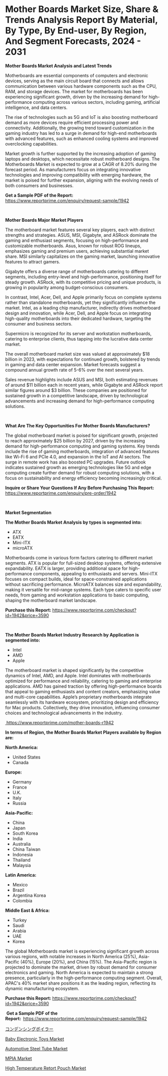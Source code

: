 <p><h1>Mother Boards Market Size, Share & Trends Analysis Report By Material, By Type, By End-user, By Region, And Segment Forecasts, 2024 - 2031</h1></p><p><strong>Mother Boards Market Analysis and Latest Trends</strong></p>
<p><p>Motherboards are essential components of computers and electronic devices, serving as the main circuit board that connects and allows communication between various hardware components such as the CPU, RAM, and storage devices. The market for motherboards has been experiencing significant growth, driven by the increasing demand for high-performance computing across various sectors, including gaming, artificial intelligence, and data centers. </p><p>The rise of technologies such as 5G and IoT is also boosting motherboard demand as more devices require efficient processing power and connectivity. Additionally, the growing trend toward customization in the gaming industry has led to a surge in demand for high-end motherboards with advanced features, such as enhanced cooling systems and improved overclocking capabilities.</p><p>Market growth is further supported by the increasing adoption of gaming laptops and desktops, which necessitate robust motherboard designs. The Motherboards Market is expected to grow at a CAGR of 8.20% during the forecast period. As manufacturers focus on integrating innovative technologies and improving compatibility with emerging hardware, the market is poised for further expansion, aligning with the evolving needs of both consumers and businesses.</p></p>
<p><strong>Get a Sample PDF of the Report:&nbsp;</strong> <a href="https://www.reportprime.com/enquiry/request-sample/1942">https://www.reportprime.com/enquiry/request-sample/1942</a></p>
<p>&nbsp;</p>
<p><strong>Mother Boards Major Market Players</strong></p>
<p><p>The motherboard market features several key players, each with distinct strengths and strategies. ASUS, MSI, Gigabyte, and ASRock dominate the gaming and enthusiast segments, focusing on high-performance and customizable motherboards. Asus, known for robust ROG lineups, emphasizes gaming and premium users, achieving substantial market share. MSI similarly capitalizes on the gaming market, launching innovative features to attract gamers.</p><p>Gigabyte offers a diverse range of motherboards catering to different segments, including entry-level and high-performance, positioning itself for steady growth. ASRock, with its competitive pricing and unique products, is growing in popularity among budget-conscious consumers. </p><p>In contrast, Intel, Acer, Dell, and Apple primarily focus on complete systems rather than standalone motherboards, yet they significantly influence the market. Intel, as a leading chip manufacturer, indirectly drives motherboard design and innovation, while Acer, Dell, and Apple focus on integrating high-quality motherboards into their dedicated hardware, targeting the consumer and business sectors.</p><p>Supermicro is recognized for its server and workstation motherboards, catering to enterprise clients, thus tapping into the lucrative data center market.</p><p>The overall motherboard market size was valued at approximately $18 billion in 2023, with expectations for continued growth, bolstered by trends in gaming and data center expansion. Market forecasts suggest a compound annual growth rate of 5-6% over the next several years.</p><p>Sales revenue highlights include ASUS and MSI, both estimating revenues of around $11 billion each in recent years, while Gigabyte and ASRock report similar figures around $3 billion. These companies are positioned for sustained growth in a competitive landscape, driven by technological advancements and increasing demand for high-performance computing solutions.</p></p>
<p>&nbsp;</p>
<p><strong>What Are The Key Opportunities For Mother Boards Manufacturers?</strong></p>
<p><p>The global motherboard market is poised for significant growth, projected to reach approximately $25 billion by 2027, driven by the increasing demand for high-performance computing and gaming systems. Key trends include the rise of gaming motherboards, integration of advanced features like Wi-Fi 6 and PCIe 4.0, and expansion in the IoT and AI sectors. The surge in remote work has also boosted PC upgrades. Future outlook indicates sustained growth as emerging technologies like 5G and edge computing create further demand for robust computing solutions, with a focus on sustainability and energy efficiency becoming increasingly critical.</p></p>
<p><strong>Inquire or Share Your Questions If Any Before Purchasing This Report:</strong> <a href="https://www.reportprime.com/enquiry/pre-order/1942">https://www.reportprime.com/enquiry/pre-order/1942</a></p>
<p>&nbsp;</p>
<p><strong>Market Segmentation</strong></p>
<p><strong>The Mother Boards Market Analysis by types is segmented into:</strong></p>
<p><ul><li>ATX</li><li>EATX</li><li>Mini-ITX</li><li>microATX</li></ul></p>
<p><p>Motherboards come in various form factors catering to different market segments. ATX is popular for full-sized desktop systems, offering extensive expandability. EATX is larger, providing additional space for high-performance components, appealing to enthusiasts and servers. Mini-ITX focuses on compact builds, ideal for space-constrained applications without sacrificing performance. MicroATX balances size and expandability, making it versatile for mid-range systems. Each type caters to specific user needs, from gaming and workstation applications to basic computing, shaping the motherboard market landscape.</p></p>
<p><strong>Purchase this Report:&nbsp;</strong><a href="https://www.reportprime.com/checkout?id=1942&price=3590">https://www.reportprime.com/checkout?id=1942&price=3590</a></p>
<p>&nbsp;</p>
<p><strong>The Mother Boards Market Industry Research by Application is segmented into:</strong></p>
<p><ul><li>Intel</li><li>AMD</li><li>Apple</li></ul></p>
<p><p>The motherboard market is shaped significantly by the competitive dynamics of Intel, AMD, and Apple. Intel dominates with motherboards optimized for performance and reliability, catering to gaming and enterprise applications. AMD has gained traction by offering high-performance boards that appeal to gaming enthusiasts and content creators, emphasizing value and multi-core capabilities. Apple’s proprietary motherboards integrate seamlessly with its hardware ecosystem, prioritizing design and efficiency for Mac products. Collectively, they drive innovation, influencing consumer choices and technological advancements in the industry.</p></p>
<p><a href="https://www.reportprime.com/mother-boards-r1942">&nbsp;https://www.reportprime.com/mother-boards-r1942</a></p>
<p><strong>In terms of Region, the Mother Boards Market Players available by Region are:</strong></p>
<p>
    <p> <strong> North America: </strong>
        <ul>
            <li>United States</li>
            <li>Canada</li>
        </ul>
        </p> 
    <p> <strong> Europe: </strong>
        <ul>
            <li>Germany</li>
            <li>France</li>
            <li>U.K.</li>
            <li>Italy</li>
            <li>Russia</li>
        </ul>
        </p> 
    <p> <strong> Asia-Pacific: </strong>
        <ul>
            <li>China</li>
            <li>Japan</li>
            <li>South Korea</li>
            <li>India</li>
            <li>Australia</li>
            <li>China Taiwan</li>
            <li>Indonesia</li>
            <li>Thailand</li>
            <li>Malaysia</li>
        </ul>
        </p> 
    <p> <strong> Latin America: </strong>
        <ul>
            <li>Mexico</li>
            <li>Brazil</li>
            <li>Argentina Korea</li>
            <li>Colombia</li>
        </ul>
        </p> 
    <p> <strong> Middle East & Africa: </strong>
        <ul>
            <li>Turkey</li>
            <li>Saudi</li>
            <li>Arabia</li>
            <li>UAE</li>
            <li>Korea</li>
        </ul>
    </p>
    </p>
<p><p>The global Motherboards market is experiencing significant growth across various regions, with notable increases in North America (25%), Asia-Pacific (40%), Europe (20%), and China (15%). The Asia-Pacific region is projected to dominate the market, driven by robust demand for consumer electronics and gaming. North America is expected to maintain a strong presence, particularly in the high-performance computing segment. Overall, APAC's 40% market share positions it as the leading region, reflecting its dynamic manufacturing ecosystem.</p></p>
<p><strong>Purchase this Report: </strong><a href="https://www.reportprime.com/checkout?id=1942&price=3590">https://www.reportprime.com/checkout?id=1942&price=3590</a></p>
<p>&nbsp;<strong>Get a Sample PDF of the Report:&nbsp;&nbsp;</strong><a href="https://www.reportprime.com/enquiry/request-sample/1942">https://www.reportprime.com/enquiry/request-sample/1942</a></p>
<p><strong></strong></p>
<p><p><a href="https://medium.com/@opalkilback2023/%E4%BB%A5%E4%B8%8B%E3%81%AE%E6%96%87%E3%82%92%E6%97%A5%E6%9C%AC%E8%AA%9E%E3%81%AB%E7%BF%BB%E8%A8%B3%E3%81%97%E3%81%BE%E3%81%99-950f785cc8a7">コンデンシングボイラー</a></p><p><a href="https://issuu.com/reportprime-2/docs/baby-electronic-toys-market-size-20_d5741100ff1ba3">Baby Electronic Toys Market</a></p><p><a href="https://www.linkedin.com/pulse/strategic-roadmap-success-global-automotive-steel-tube-market-spucc?trackingId=kC%2FasptWQ%2BCl0pg5Si9sIA%3D%3D">Automotive Steel Tube Market</a></p><p><a href="https://issuu.com/reportprime-2/docs/mpia-market-size-2030.pptx_cdfb104a26c745">MPIA Market</a></p><p><a href="https://www.linkedin.com/pulse/global-perspectives-high-temperature-retort-pouch-market-trends-pj8rc?trackingId=3EliZh%2FmT7yDUO9xFrevvg%3D%3D">High Temperature Retort Pouch Market</a></p></p>